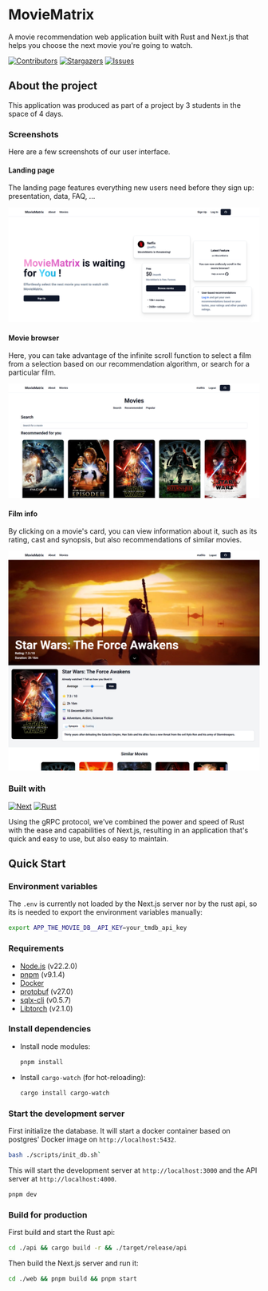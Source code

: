 # MovieMatrix

A movie recommendation web application built with Rust and Next.js that helps you choose the next movie you're going to watch.

[![Contributors][contributors-shield]][contributors-url]
[![Stargazers][stars-shield]][stars-url]
[![Issues][issues-shield]][issues-url]

## About the project

This application was produced as part of a project by 3 students in the space of 4 days.

### Screenshots

Here are a few screenshots of our user interface.

#### Landing page

The landing page features everything new users need before they sign up: presentation, data, FAQ, ...

![Landing page](./.github/images/landing.webp)

#### Movie browser

Here, you can take advantage of the infinite scroll function to select a film from a selection based on our recommendation algorithm, or search for a particular film.

![Movie Browser](./.github/images/movie_browser.webp)

#### Film info

By clicking on a movie's card, you can view information about it, such as its rating, cast and synopsis, but also recommendations of similar movies.

![Movie Browser](./.github/images/movie_viewer.webp)

### Built with

[![Next][Next.js]][Next-url]
[![Rust][Rust]][Rust-url]

Using the gRPC protocol, we've combined the power and speed of Rust with the ease and capabilities of Next.js, resulting in an application that's quick and easy to use, but also easy to maintain.

## Quick Start

### Environment variables

The `.env` is currently not loaded by the Next.js server nor by the rust api, so its is needed to export the environment variables manually:

```bash
export APP_THE_MOVIE_DB__API_KEY=your_tmdb_api_key
```

### Requirements

-   [Node.js](https://nodejs.org/en/) (v22.2.0)
-   [pnpm](https://pnpm.io/) (v9.1.4)
-   [Docker](https://www.docker.com/)
-   [protobuf](https://protobuf.dev/) (v27.0)
-   [sqlx-cli](https://docs.rs/crate/sqlx-cli/0.5.7) (v0.5.7)
-   [Libtorch](https://pytorch.org/cppdocs/installing.html) (v2.1.0)

### Install dependencies

-   Install node modules:

    ```bash
    pnpm install
    ```

-   Install `cargo-watch` (for hot-reloading):

    ```bash
    cargo install cargo-watch
    ```

### Start the development server

First initialize the database. It will start a docker container based on postgres' Docker image on `http://localhost:5432`.

```bash
bash ./scripts/init_db.sh`
```

This will start the development server at `http://localhost:3000` and the API server at `http://localhost:4000`.

```bash
pnpm dev
```

### Build for production

First build and start the Rust api:

```bash
cd ./api && cargo build -r && ./target/release/api
```

Then build the Next.js server and run it:

```bash
cd ./web && pnpm build && pnpm start
```

[contributors-shield]: https://img.shields.io/github/contributors/mathisbot/movie-matrix.svg?style=for-the-badge
[contributors-url]: https://github.com/mathisbot/movie-matrix/graphs/contributors
[stars-shield]: https://img.shields.io/github/stars/mathisbot/movie-matrix.svg?style=for-the-badge
[stars-url]: https://github.com/mathisbot/movie-matrix/stargazers
[issues-shield]: https://img.shields.io/github/issues/mathisbot/movie-matrix.svg?style=for-the-badge
[issues-url]: https://github.com/mathisbot/movie-matrix/issues
[Next.js]: https://img.shields.io/badge/next.js-000000?style=for-the-badge&logo=nextdotjs&logoColor=white
[Rust]: https://img.shields.io/badge/Rust-%23000000.svg?style=for-the-badge&logo=rust&logoColor=white
[Next-url]: https://nextjs.org/
[Rust-url]: https://rust-lang.org/
